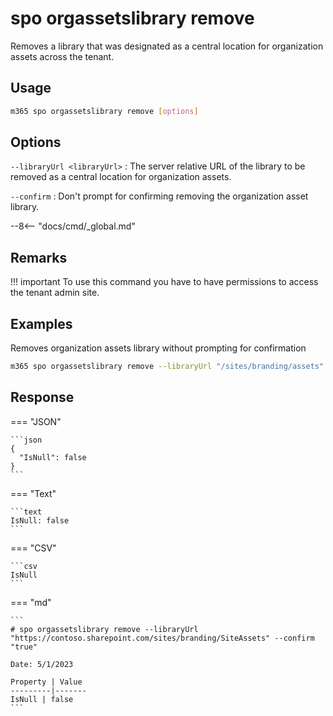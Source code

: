 # spo orgassetslibrary remove

Removes a library that was designated as a central location for organization assets across the tenant.

## Usage

```sh
m365 spo orgassetslibrary remove [options]
```

## Options

`--libraryUrl <libraryUrl>`
: The server relative URL of the library to be removed as a central location for organization assets.

`--confirm`
: Don't prompt for confirming removing the organization asset library.

--8<-- "docs/cmd/_global.md"

## Remarks

!!! important
    To use this command you have to have permissions to access the tenant admin site.

## Examples

Removes organization assets library without prompting for confirmation

```sh
m365 spo orgassetslibrary remove --libraryUrl "/sites/branding/assets" --confirm
```

## Response

=== "JSON"

    ```json
    {
      "IsNull": false
    }
    ```

=== "Text"

    ```text
    IsNull: false
    ```

=== "CSV"

    ```csv
    IsNull
    ```

=== "md"
    
    ```
    # spo orgassetslibrary remove --libraryUrl "https://contoso.sharepoint.com/sites/branding/SiteAssets" --confirm "true"

    Date: 5/1/2023

    Property | Value
    ---------|-------
    IsNull | false
    ```

